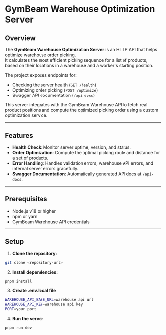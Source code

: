 # GymBeam Warehouse Optimization Server

## Overview

The **GymBeam Warehouse Optimization Server** is an HTTP API that helps optimize warehouse order picking.  
It calculates the most efficient picking sequence for a list of products, based on their locations in a warehouse and a worker's starting position.  

The project exposes endpoints for:
- Checking the server health (`GET /health`)
- Optimizing order picking (`POST /optimize`)
- Swagger API documentation (`/api-docs`)

This server integrates with the GymBeam Warehouse API to fetch real product positions and compute the optimized picking order using a custom optimization service.

---

## Features

- **Health Check**: Monitor server uptime, version, and status.
- **Order Optimization**: Compute the optimal picking route and distance for a set of products.
- **Error Handling**: Handles validation errors, warehouse API errors, and internal server errors gracefully.
- **Swagger Documentation**: Automatically generated API docs at `/api-docs`.

---

## Prerequisites

- Node.js v18 or higher
- npm or yarn
- GymBeam Warehouse API credentials

---

## Setup

1. **Clone the repository:**

```bash
git clone <repository-url>
```

2. **Install dependencies:**

```bash
pnpm install
```

3. **Create .env.local file**

```bash
WAREHOUSE_API_BASE_URL=warehouse api url
WAREHOUSE_API_KEY=warehouse api key
PORT=your port
```

4. **Run the server**
```bash
pnpm run dev
```
